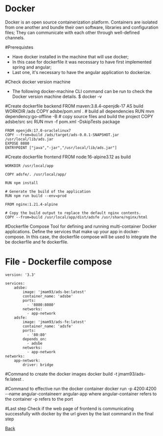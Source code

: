 # Docker

Docker is an open source containerization platform.
Containers are isolated from one another and bundle their own software, libraries and configuration files; 
They can communicate with each other through well-defined channels.

#Prerequistes

- Have docker installed in the machine that will use docker; 
- In this case for dockerfile it was necessary to have first implemented spring and angular; 
- Last one, it's necessary to have the angular application to dockerize.

#Check docker version machine

- The following docker-machine CLI command can be run to check the Docker version machine details.
             $ docker -v

#Create dockerfile backend
    FROM maven:3.8.4-openjdk-17 AS build
    WORKDIR /ads
    COPY adsbe/pom.xml .
    # build all dependencies
    RUN mvn dependency:go-offline -B
    # copy source files and build the project
    COPY adsbe/src src
    RUN mvn -f pom.xml -DskipTests package
    
    FROM openjdk:17.0-oraclelinux7
    COPY --from=build /ads/target/ads-0.0.1-SNAPSHOT.jar /usr/local/lib/ads.jar
    EXPOSE 8080
    ENTRYPOINT ["java","-jar","/usr/local/lib/ads.jar"]

#Create dockerfile frontend
    FROM node:16-alpine3.12 as build
    
    WORKDIR /usr/local/app
    
    COPY adsfe/. /usr/local/app/
    
    RUN npm install
    
    # Generate the build of the application
    RUN npm run build --env=prod
    
    FROM nginx:1.21.4-alpine
    
    # Copy the build output to replace the default nginx contents.
    COPY --from=build /usr/local/app/dist/adsfe /usr/share/nginx/html

#Dockerfile Compose
    Tool for defining and running multi-container Docker applications. 
    Define the services that make up your app in docker-compose.
    In this case, the dockerfile compose will be used to integrate the be dockerfile and fe dockerfile.

# File - Dockerfile compose
    version: '3.3'

    services:
        adsbe:
            image: 'jmam93/ads-be:latest'
            container_name: 'adsbe'
            ports:
              - '8080:8080'
            networks:
              - app-network
        adsfe:
            image: 'jmam93/ads-fe:latest'
            container_name: 'adsfe'
            ports:
              - '80:80'
            depends_on:
              - adsbe
            networks:
              - app-network
    networks:
        app-network:
            driver: bridge
#Command to create the docker images
    docker build -t jmam93/ads-fe:latest .

#Command to effective run the docker container
    docker run -p 4200:4200 --name angular-containeerr angular-app
    where angular-container refers to the container
    -p refers to the port 

#Last step
    Check if the web page of frontend is communicating successfully with docker by the url given 
    by the last command in the final step

[Back](../README.md)
